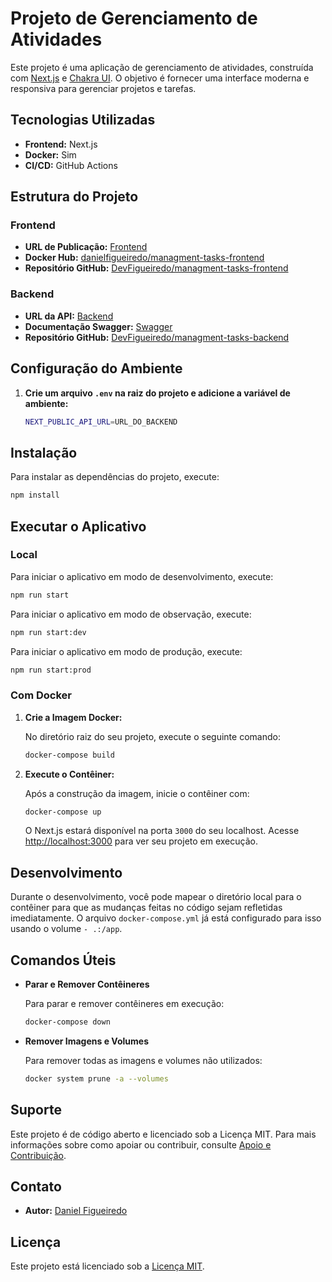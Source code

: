 # Projeto de Gerenciamento de Atividades

Este projeto é uma aplicação de gerenciamento de atividades, construída com [Next.js](https://nextjs.org/) e [Chakra UI](https://chakra-ui.com/). O objetivo é fornecer uma interface moderna e responsiva para gerenciar projetos e tarefas.

## Tecnologias Utilizadas

- **Frontend:** Next.js
- **Docker:** Sim
- **CI/CD:** GitHub Actions

## Estrutura do Projeto

### Frontend

- **URL de Publicação:** [Frontend](https://managment-tasks-frontend-latest.onrender.com)
- **Docker Hub:** [danielfigueiredo/managment-tasks-frontend](https://hub.docker.com/repository/docker/danielfigueiredo/managment-tasks-frontend/general)
- **Repositório GitHub:** [DevFigueiredo/managment-tasks-frontend](https://github.com/DevFigueiredo/managment-tasks-frontend)

### Backend

- **URL da API:** [Backend](https://managment-tasks-backend-latest.onrender.com)
- **Documentação Swagger:** [Swagger](https://managment-tasks-backend-latest.onrender.com/docs)
- **Repositório GitHub:** [DevFigueiredo/managment-tasks-backend](https://github.com/DevFigueiredo/managment-tasks-backend)

## Configuração do Ambiente

1. **Crie um arquivo `.env` na raiz do projeto e adicione a variável de ambiente:**

   ```bash
   NEXT_PUBLIC_API_URL=URL_DO_BACKEND
   ```

## Instalação

Para instalar as dependências do projeto, execute:

```bash
npm install
```

## Executar o Aplicativo

### Local

Para iniciar o aplicativo em modo de desenvolvimento, execute:

```bash
npm run start
```

Para iniciar o aplicativo em modo de observação, execute:

```bash
npm run start:dev
```

Para iniciar o aplicativo em modo de produção, execute:

```bash
npm run start:prod
```

### Com Docker

1. **Crie a Imagem Docker:**

   No diretório raiz do seu projeto, execute o seguinte comando:

   ```bash
   docker-compose build
   ```

2. **Execute o Contêiner:**

   Após a construção da imagem, inicie o contêiner com:

   ```bash
   docker-compose up
   ```

   O Next.js estará disponível na porta `3000` do seu localhost. Acesse [http://localhost:3000](http://localhost:3000) para ver seu projeto em execução.

## Desenvolvimento

Durante o desenvolvimento, você pode mapear o diretório local para o contêiner para que as mudanças feitas no código sejam refletidas imediatamente. O arquivo `docker-compose.yml` já está configurado para isso usando o volume `- .:/app`.

## Comandos Úteis

- **Parar e Remover Contêineres**

  Para parar e remover contêineres em execução:

  ```bash
  docker-compose down
  ```

- **Remover Imagens e Volumes**

  Para remover todas as imagens e volumes não utilizados:

  ```bash
  docker system prune -a --volumes
  ```

## Suporte

Este projeto é de código aberto e licenciado sob a Licença MIT. Para mais informações sobre como apoiar ou contribuir, consulte [Apoio e Contribuição](https://docs.nestjs.com/support).

## Contato

- **Autor:** [Daniel Figueiredo](mailto:devfigueiredo@gmail.com)

## Licença

Este projeto está licenciado sob a [Licença MIT](LICENSE).
